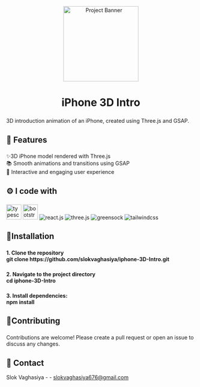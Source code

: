 <div align="center">
  <img height="200" src="https://i.postimg.cc/37PnQw8n/Image-from.png" alt="Project Banner"  />
</div>

###

<h1 align="center">iPhone 3D Intro</h1>

###

<p align="left">3D introduction animation of an iPhone, created using Three.js and GSAP.</p>

###

<h2 align="left">🚨 Features</h2>

###

<p align="left">✨3D iPhone model rendered with Three.js<br>📚 Smooth animations and transitions using GSAP<br>🎲 Interactive and engaging user experience</p>

###

<h2 align="left">⚙️ I code with</h2>

###

<div align="left">
  <img src="https://cdn.jsdelivr.net/gh/devicons/devicon/icons/typescript/typescript-original.svg" height="40" alt="typescript logo"  />
  <img src="https://cdn.jsdelivr.net/gh/devicons/devicon/icons/bootstrap/bootstrap-original.svg" height="40" alt="bootstrap logo"  />
  <img src="https://img.shields.io/badge/-React_JS-black?style=for-the-badge&logoColor=white&logo=react&color=61DAFB" alt="react.js" />
    <img src="https://img.shields.io/badge/-Three_JS-black?style=for-the-badge&logoColor=white&logo=threedotjs&color=000000" alt="three.js" />
    <img src="https://img.shields.io/badge/-GSAP-black?style=for-the-badge&logoColor=white&logo=greensock&color=88CE02" alt="greensock" />
    <img src="https://img.shields.io/badge/-Tailwind_CSS-black?style=for-the-badge&logoColor=white&logo=tailwindcss&color=06B6D4" alt="tailwindcss" />
</div>

### <h2 align="left">🧰Installation</h2>

###

<h4 align="left">1. Clone the repository<br>git clone https://github.com/slokvaghasiya/iphone-3D-Intro.git</h4>

###

<h4 align="left">2. Navigate to the project directory<br>cd iphone-3D-Intro</h4>

###

<h4 align="left">3. Install dependencies:<br>npm install</h4>

###

<h2 align="left">🤲Contributing</h2>

###

<p align="left">Contributions are welcome! Please create a pull request or open an issue to discuss any changes.</p>

###
## :handshake: Contact

Slok Vaghasiya - - slokvaghasiya676@gmail.com
